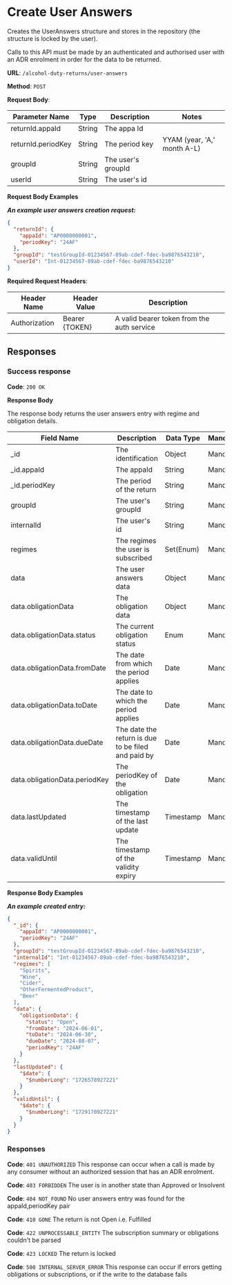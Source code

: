# Create User Answers

Creates the UserAnswers structure and stores in the repository (the structure is locked by the user).

Calls to this API must be made by an authenticated and authorised user with an ADR enrolment in order for the data to be returned.

**URL**: `/alcohol-duty-returns/user-answers`

**Method**: `POST`

**Request Body**:

| Parameter Name     | Type   | Description        | Notes                       |
|--------------------|--------|--------------------|-----------------------------|
| returnId.appaId    | String | The appa Id        |                             |
| returnId.periodKey | String | The period key     | YYAM (year, 'A,' month A-L) |
| groupId            | String | The user's groupId |                             | 
| userId             | String | The user's id      |                             |

**Request Body Examples**

***An example user answers creation request:***

```json
{
  "returnId": {
    "appaId": "AP0000000001",
    "periodKey": "24AF"
  },
  "groupId": "testGroupId-01234567-89ab-cdef-fdec-ba9876543210",
  "userId": "Int-01234567-89ab-cdef-fdec-ba9876543210"
}
```

**Required Request Headers**:

| Header Name   | Header Value   | Description                                |
|---------------|----------------|--------------------------------------------|
| Authorization | Bearer {TOKEN} | A valid bearer token from the auth service |

## Responses

### Success response

**Code**: `200 OK`

**Response Body**

The response body returns the user answers entry with regime and obligation details.

| Field Name                    | Description                                        | Data Type | Mandatory/Optional | Notes                                             |
|-------------------------------|----------------------------------------------------|-----------|--------------------|---------------------------------------------------|
| _id                           | The identification                                 | Object    | Mandatory          |                                                   |
| _id.appaId                    | The appaId                                         | String    | Mandatory          |                                                   |
| _id.periodKey                 | The period of the return                           | String    | Mandatory          | YYAM (year, 'A,' month A-L)                       |
| groupId                       | The user's groupId                                 | String    | Mandatory          |                                                   |
| internalId                    | The user's id                                      | String    | Mandatory          |                                                   |
| regimes                       | The regimes the user is subscribed                 | Set(Enum) | Mandatory          | Beer, Cider, Wine, Spirits, OtherFermentedProduct |
| data                          | The user answers data                              | Object    | Mandatory          | 'Free form'; also contains obligations            |
| data.obligationData           | The obligation data                                | Object    | Mandatory          |                                                   |
| data.obligationData.status    | The current obligation status                      | Enum      | Mandatory          | Open                                              | 
| data.obligationData.fromDate  | The date from which the period applies             | Date      | Mandatory          | YYYY-MM-DD                                        |
| data.obligationData.toDate    | The date to which the period applies               | Date      | Mandatory          | YYYY-MM-DD                                        |
| data.obligationData.dueDate   | The date the return is due to be filed and paid by | Date      | Mandatory          |                                                   |
| data.obligationData.periodKey | The periodKey of the obligation                    | Date      | Mandatory          | YYAM (year, A, month A-L)                         |
| data.lastUpdated              | The timestamp of the last update                   | Timestamp | Mandatory          | value inside $date.$numberLong                    |
| data.validUntil               | The timestamp of the validity expiry               | Timestamp | Mandatory          | value inside $date.$numberLong                    |


**Response Body Examples**

***An example created entry:***

```json
{
  "_id": {
    "appaId": "AP0000000001",
    "periodKey": "24AF"
  },
  "groupId": "testGroupId-01234567-89ab-cdef-fdec-ba9876543210",
  "internalId": "Int-01234567-89ab-cdef-fdec-ba9876543210",
  "regimes": [
    "Spirits",
    "Wine",
    "Cider",
    "OtherFermentedProduct",
    "Beer"
  ],
  "data": {
    "obligationData": {
      "status": "Open",
      "fromDate": "2024-06-01",
      "toDate": "2024-06-30",
      "dueDate": "2024-08-07",
      "periodKey": "24AF"
    }
  },
  "lastUpdated": {
    "$date": {
      "$numberLong": "1726578927221"
    }
  },
  "validUntil": {
    "$date": {
      "$numberLong": "1729170927221"
    }
  }
}
```

### Responses
**Code**: `401 UNAUTHORIZED`
This response can occur when a call is made by any consumer without an authorized session that has an ADR enrolment.

**Code**: `403 FORBIDDEN`
The user is in another state than Approved or Insolvent

**Code**: `404 NOT_FOUND`
No user answers entry was found for the appaId,periodKey pair

**Code**: `410 GONE`
The return is not Open i.e. Fulfilled

**Code**: `422 UNPROCESSABLE_ENTITY`
The subscription summary or obligations couldn't be parsed

**Code**: `423 LOCKED`
The return is locked

**Code**: `500 INTERNAL_SERVER_ERROR`
This response can occur if errors getting obligations or subscriptions, or if the write to the database fails